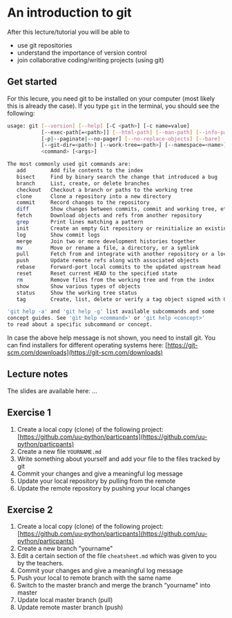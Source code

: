# An introduction to git
After this lecture/tutorial you will be able to 
* use git repositories 
* understand the importance of version control
* join collaborative coding/writing projects (using git)

## Get started
For this lecure, you need git to be installed on your computer (most likely this is already the case). 
If you type `git` in the terminal, you should see the following:
```bash
usage: git [--version] [--help] [-C <path>] [-c name=value]
           [--exec-path[=<path>]] [--html-path] [--man-path] [--info-path]
           [-p|--paginate|--no-pager] [--no-replace-objects] [--bare]
           [--git-dir=<path>] [--work-tree=<path>] [--namespace=<name>]
           <command> [<args>]

The most commonly used git commands are:
   add        Add file contents to the index
   bisect     Find by binary search the change that introduced a bug
   branch     List, create, or delete branches
   checkout   Checkout a branch or paths to the working tree
   clone      Clone a repository into a new directory
   commit     Record changes to the repository
   diff       Show changes between commits, commit and working tree, etc
   fetch      Download objects and refs from another repository
   grep       Print lines matching a pattern
   init       Create an empty Git repository or reinitialize an existing one
   log        Show commit logs
   merge      Join two or more development histories together
   mv         Move or rename a file, a directory, or a symlink
   pull       Fetch from and integrate with another repository or a local branch
   push       Update remote refs along with associated objects
   rebase     Forward-port local commits to the updated upstream head
   reset      Reset current HEAD to the specified state
   rm         Remove files from the working tree and from the index
   show       Show various types of objects
   status     Show the working tree status
   tag        Create, list, delete or verify a tag object signed with GPG

'git help -a' and 'git help -g' list available subcommands and some
concept guides. See 'git help <command>' or 'git help <concept>'
to read about a specific subcommand or concept.
```

In case the above help message is not shown, you need to install git. You can find installers for different operating systems here: [https://git-scm.com/downloads](https://git-scm.com/downloads)

## Lecture notes
The slides are available here: ...

## Exercise 1
1. Create a local copy (clone) of the following project: [https://github.com/uu-python/particpants](https://github.com/uu-python/particpants)
2. Create a new file ```YOURNAME.md```
3. Write something about yourself and add your file to the files tracked by git
4. Commit your changes and give a meaningful log message
5. Update your local repository by pulling from the remote
6. Update the remote repository by pushing your local changes

## Exercise 2
1. Create a local copy (clone) of the following project:  [https://github.com/uu-python/particpants](https://github.com/uu-python/particpants)
2. Create a new branch "yourname"
3. Edit a certain section of the file ```cheatsheet.md``` which was given to you by the teachers.
4. Commit your changes and give a meaningful log message
5. Push your local to remote branch with the same name
6. Switch to the master branch and merge the branch “yourname" into master
7. Update local master branch (pull)
8. Update remote master branch (push)

